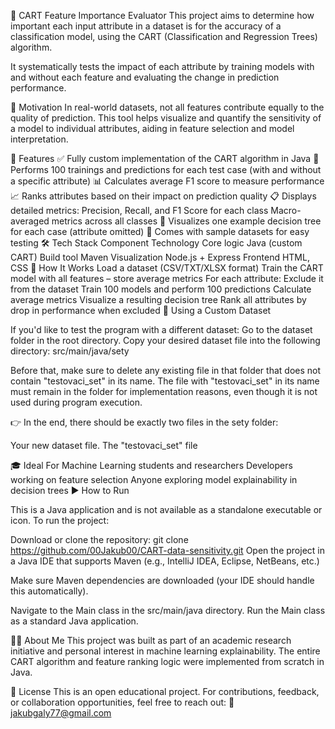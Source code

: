 🌳 CART Feature Importance Evaluator
This project aims to determine how important each input attribute in a dataset is for the accuracy of a classification model, using the CART (Classification and Regression Trees) algorithm.

It systematically tests the impact of each attribute by training models with and without each feature and evaluating the change in prediction performance.

🧠 Motivation
In real-world datasets, not all features contribute equally to the quality of prediction. This tool helps visualize and quantify the sensitivity of a model to individual attributes, aiding in feature selection and model interpretation.

🚀 Features
✅ Fully custom implementation of the CART algorithm in Java
🔄 Performs 100 trainings and predictions for each test case (with and without a specific attribute)
📊 Calculates average F1 score to measure performance
📈 Ranks attributes based on their impact on prediction quality
📋 Displays detailed metrics:
Precision, Recall, and F1 Score for each class
Macro-averaged metrics across all classes
🌳 Visualizes one example decision tree for each case (attribute omitted)
🧪 Comes with sample datasets for easy testing
🛠 Tech Stack
Component	Technology
Core logic	Java (custom CART)
Build tool	Maven
Visualization	Node.js + Express
Frontend	HTML, CSS
🧪 How It Works
Load a dataset (CSV/TXT/XLSX format)
Train the CART model with all features – store average metrics
For each attribute:
Exclude it from the dataset
Train 100 models and perform 100 predictions
Calculate average metrics
Visualize a resulting decision tree
Rank all attributes by drop in performance when excluded
📂 Using a Custom Dataset

If you'd like to test the program with a different dataset: Go to the dataset folder in the root directory. Copy your desired dataset file into the following directory: src/main/java/sety

Before that, make sure to delete any existing file in that folder that does not contain "testovaci_set" in its name. The file with "testovaci_set" in its name must remain in the folder for implementation reasons, even though it is not used during program execution.

👉 In the end, there should be exactly two files in the sety folder:

Your new dataset file. The "testovaci_set" file

🎓 Ideal For
Machine Learning students and researchers
Developers working on feature selection
Anyone exploring model explainability in decision trees
▶️ How to Run

This is a Java application and is not available as a standalone executable or icon. To run the project:

Download or clone the repository: git clone https://github.com/00Jakub00/CART-data-sensitivity.git Open the project in a Java IDE that supports Maven (e.g., IntelliJ IDEA, Eclipse, NetBeans, etc.)

Make sure Maven dependencies are downloaded (your IDE should handle this automatically).

Navigate to the Main class in the src/main/java directory. Run the Main class as a standard Java application.

👨‍💻 About Me
This project was built as part of an academic research initiative and personal interest in machine learning explainability.
The entire CART algorithm and feature ranking logic were implemented from scratch in Java.

📄 License
This is an open educational project. For contributions, feedback, or collaboration opportunities, feel free to reach out:
📧 jakubgaly77@gmail.com

